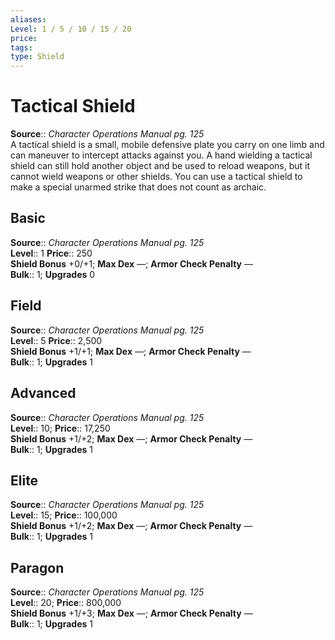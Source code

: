 ```yaml
---
aliases: 
Level: 1 / 5 / 10 / 15 / 20
price: 
tags: 
type: Shield
---
```


# Tactical Shield

**Source**:: _Character Operations Manual pg. 125_  
A tactical shield is a small, mobile defensive plate you carry on one limb and can maneuver to intercept attacks against you. A hand wielding a tactical shield can still hold another object and be used to reload weapons, but it cannot wield weapons or other shields. You can use a tactical shield to make a special unarmed strike that does not count as archaic.

## Basic

**Source**:: _Character Operations Manual pg. 125_  
**Level**:: 1
**Price**:: 250  
**Shield Bonus** +0/+1; **Max Dex** —; **Armor Check Penalty** —  
**Bulk**:: 1; **Upgrades** 0

## Field

**Source**:: _Character Operations Manual pg. 125_  
**Level**:: 5
**Price**:: 2,500  
**Shield Bonus** +1/+1; **Max Dex** —; **Armor Check Penalty** —  
**Bulk**:: 1; **Upgrades** 1

## Advanced

**Source**:: _Character Operations Manual pg. 125_  
**Level**:: 10;
**Price**:: 17,250  
**Shield Bonus** +1/+2; **Max Dex** —; **Armor Check Penalty** —  
**Bulk**:: 1; **Upgrades** 1

## Elite

**Source**:: _Character Operations Manual pg. 125_  
**Level**:: 15;
**Price**:: 100,000  
**Shield Bonus** +1/+2; **Max Dex** —; **Armor Check Penalty** —  
**Bulk**:: 1; **Upgrades** 1

## Paragon

**Source**:: _Character Operations Manual pg. 125_  
**Level**:: 20;
**Price**:: 800,000  
**Shield Bonus** +1/+3; **Max Dex** —; **Armor Check Penalty** —  
**Bulk**:: 1; **Upgrades** 1
